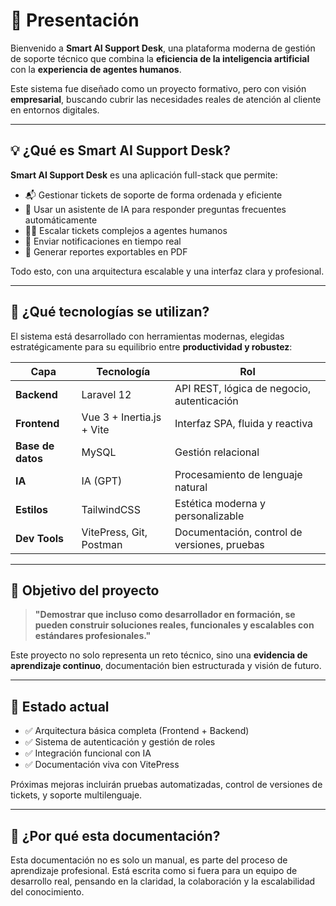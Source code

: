 # 👋 Presentación

Bienvenido a **Smart AI Support Desk**, una plataforma moderna de gestión de soporte técnico que combina la **eficiencia de la inteligencia artificial** con la **experiencia de agentes humanos**.

Este sistema fue diseñado como un proyecto formativo, pero con visión **empresarial**, buscando cubrir las necesidades reales de atención al cliente en entornos digitales.

---

## 💡 ¿Qué es Smart AI Support Desk?

**Smart AI Support Desk** es una aplicación full-stack que permite:

- 📬 Gestionar tickets de soporte de forma ordenada y eficiente
- 🤖 Usar un asistente de IA para responder preguntas frecuentes automáticamente
- 👨‍💼 Escalar tickets complejos a agentes humanos
- 🔔 Enviar notificaciones en tiempo real
- 📄 Generar reportes exportables en PDF

Todo esto, con una arquitectura escalable y una interfaz clara y profesional.

---

## 🧱 ¿Qué tecnologías se utilizan?

El sistema está desarrollado con herramientas modernas, elegidas estratégicamente para su equilibrio entre **productividad y robustez**:

| Capa | Tecnología | Rol |
|------|------------|-----|
| **Backend** | Laravel 12 | API REST, lógica de negocio, autenticación |
| **Frontend** | Vue 3 + Inertia.js + Vite | Interfaz SPA, fluida y reactiva |
| **Base de datos** | MySQL | Gestión relacional |
| **IA** | IA (GPT) | Procesamiento de lenguaje natural |
| **Estilos** | TailwindCSS | Estética moderna y personalizable |
| **Dev Tools** | VitePress, Git, Postman | Documentación, control de versiones, pruebas |

---

## 🎯 Objetivo del proyecto

> **"Demostrar que incluso como desarrollador en formación, se pueden construir soluciones reales, funcionales y escalables con estándares profesionales."**

Este proyecto no solo representa un reto técnico, sino una **evidencia de aprendizaje continuo**, documentación bien estructurada y visión de futuro.

---

## 🚀 Estado actual

- ✅ Arquitectura básica completa (Frontend + Backend)
- ✅ Sistema de autenticación y gestión de roles
- ✅ Integración funcional con IA
- ✅ Documentación viva con VitePress

Próximas mejoras incluirán pruebas automatizadas, control de versiones de tickets, y soporte multilenguaje.

---

## 👀 ¿Por qué esta documentación?

Esta documentación no es solo un manual, es parte del proceso de aprendizaje profesional. Está escrita como si fuera para un equipo de desarrollo real, pensando en la claridad, la colaboración y la escalabilidad del conocimiento.


